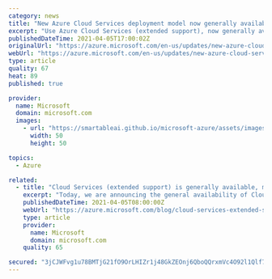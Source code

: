 ```yaml
---
category: news
title: "New Azure Cloud Services deployment model now generally available"
excerpt: "Use Azure Cloud Services (extended support), now generally available, to increase regional resiliency and gain access to new capabilities that the Azure Resource Manager-based deployment model provides. "
publishedDateTime: 2021-04-05T17:00:02Z
originalUrl: "https://azure.microsoft.com/en-us/updates/new-azure-cloud-services-deployment-model-now-generally-available/"
webUrl: "https://azure.microsoft.com/en-us/updates/new-azure-cloud-services-deployment-model-now-generally-available/"
type: article
quality: 67
heat: 89
published: true

provider:
  name: Microsoft
  domain: microsoft.com
  images:
    - url: "https://smartableai.github.io/microsoft-azure/assets/images/organizations/microsoft.com-50x50.jpg"
      width: 50
      height: 50

topics:
  - Azure

related:
  - title: "Cloud Services (extended support) is generally available, migration tool in preview"
    excerpt: "Today, we are announcing the general availability of Cloud Services (extended support), which is a new Azure Resource Manager (ARM)-based deployment model for Azure Cloud Services. The platform-supported tool for migrating existing cloud services to Cloud Services (extended support) also goes into preview"
    publishedDateTime: 2021-04-05T08:00:00Z
    webUrl: "https://azure.microsoft.com/blog/cloud-services-extended-support-is-generally-available-migration-tool-in-preview/"
    type: article
    provider:
      name: Microsoft
      domain: microsoft.com
    quality: 65

secured: "3jCJWFvg1u78BMTjG21fO9OrLHIZr1j48GkZEOnj6QboQQrxmVc4O92l1Qlf7WDvL7vjvQDQbYmpUOG/MoXtLfQJZaiP4umgKRZLcXA1nMRDLwDVGejbTd5MKI8xrScHUGhrOsmRljVsUkcUtyInQt8P5dt4YQf71PqJ3Kf3iSDyPxm32eRHNY/58N5Snq5Y32vxIunkTR8RxUjAGVq+fD903KIdw1WDgvMLfUsntJj6ubfx1OugtyeBnPmKLCqCKZmgiEjor4ZbE4Q5T+5WIIM09lbRmpgtlO/3DcD6T71/9fMgVzvHaWlfiVsW7VOrkjdbVMBy4RG8spNC1Vw5hSSYNsbnkPLQ9eCiUxfl05Y=;hxAbJPbd4ZnHlwLs0biIrw=="
---
```


